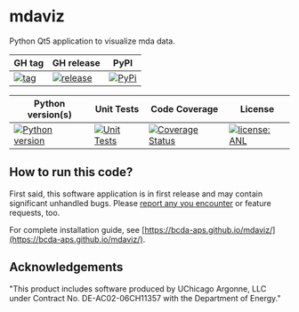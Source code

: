 # mdaviz

Python Qt5 application to visualize mda data.

GH tag | GH release | PyPI
--- | --- | ---
[![tag](https://img.shields.io/github/tag/BCDA-APS/mdaviz.svg)](https://github.com/BCDA-APS/mdaviz/tags) | [![release](https://img.shields.io/github/release/BCDA-APS/mdaviz.svg)](https://github.com/BCDA-APS/mdaviz/releases) | [![PyPi](https://img.shields.io/pypi/v/mdaviz.svg)](https://pypi.python.org/pypi/mdaviz)

Python version(s) | Unit Tests | Code Coverage | License
--- | --- | --- | ---
[![Python version](https://img.shields.io/pypi/pyversions/mdaviz.svg)](https://pypi.python.org/pypi/mdaviz) | [![Unit Tests](https://github.com/BCDA-APS/mdaviz/workflows/Unit%20Tests%20%26%20Code%20Coverage/badge.svg)](https://github.com/BCDA-APS/mdaviz/actions/workflows/unit_tests.yml) | [![Coverage Status](https://coveralls.io/repos/github/BCDA-APS/mdaviz/badge.svg?branch=main)](https://coveralls.io/github/BCDA-APS/mdaviz?branch=main) | [![license: ANL](https://img.shields.io/badge/license-ANL-brightgreen)](LICENSE.txt)

## How to run this code?

First said, this software application is in first release and may contain significant unhandled
bugs.  Please [report any you encounter](https://github.com/BCDA-APS/mdaviz/issues/new) or
feature requests, too.

For complete installation guide, see [https://bcda-aps.github.io/mdaviz/](https://bcda-aps.github.io/mdaviz/).

## Acknowledgements

"This product includes software produced by UChicago Argonne, LLC
under Contract No. DE-AC02-06CH11357 with the Department of Energy."
